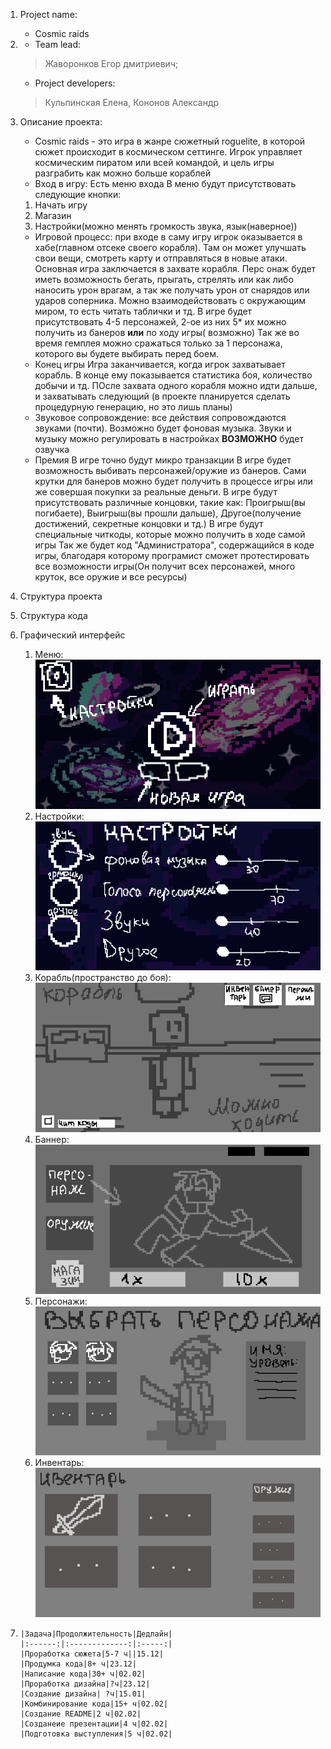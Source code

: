 1. Project name: 
    - Cosmic raids
2. - Team lead: 
   > Жаворонков Егор дмитриевич; 
   - Project developers: 
   > Кульпинская Елена, Кононов Александр
3. Описание проекта:
    - Cosmic raids - это игра в жанре сюжетный roguelite, в которой сюжет происходит
   в космическом сеттинге. Игрок управляет космическим пиратом или всей командой, и цель
   игры разграбить как можно больше кораблей
    - Вход в игру:
      Есть меню входа
      В меню будут присутствовать следующие кнопки:

    1) Начать игру
    2) Магазин
    3) Настройки(можно менять громкость звука, язык(наверное))
   - Игровой процесс:
   при входе в саму игру игрок оказывается в хабе(главном отсеке своего корабля).
     Там он может улучшать свои вещи, смотреть карту и отправляться в новые атаки.
   Основная игра заключается в захвате корабля. Перс онаж будет иметь возможность бегать,
   прыгать, стрелять или как либо наносить урон врагам, а так же получать урон от снарядов
   или ударов соперника. Можно взаимодействовать с окружающим миром, то есть
   читать таблички и тд.
     В игре будет присутствовать 4-5 персонажей, 2-ое из них 5* их можно получить из банеров **или** по ходу игры(
     возможно)
     Так же во время гемплея можно сражаться только за 1 персонажа, которого вы будете выбирать перед боем.
   - Конец игры
   Игра заканчивается, когда игрок захватывает корабль. В конце ему показывается статистика
   боя, количество добычи и тд. ПОсле захвата одного корабля можно идти дальше, и захватывать следующий
     (в проекте планируется сделать процедурную генерацию, но это лишь планы)
   - Звуковое сопровождение:
     все действия сопровождаются звуками (почти). Возможно будет фоновая музыка. Звуки и музыку можно регулировать в
     настройках
     **ВОЗМОЖНО** будет озвучка
   - Премия
     В игре точно будут микро транзакции
     В игре будет возможность выбивать персонажей/оружие из банеров. Сами крутки для банеров можно будет получить
     в процессе игры или же совершая покупки за реальные деньги.
     В игре будут присутствовать различные концовки, такие как: Проигрыш(вы погибаете), Выигрыш(вы прошли дальше),
     Другое(получение достижений, секретные концовки и тд.)
     В игре будут специальные читкоды, которые можно получить в ходе самой игры
     Так же будет код "Администратора", содержащийся в коде игры,
     благодаря которому програмист сможет протестировать все возможности игры(Он получит всех персонажей, много круток,
     все оружие и все ресурсы)
4. Структура проекта
5. Структура кода
6. Графический интерфейс
    1) Меню:
       ![Menu_test.png](..%2Fimages%2FMenu_test.png)
    2) Настройки:
       ![Settings_test.png](..%2Fimages%2FSettings_test.png)
    3) Корабль(пространство до боя):
       ![Spaceship_test.png](..%2Fimages%2FSpaceship_test.png)
    4) Баннер:
       ![Banner_test.png](..%2Fimages%2FBanner_test.png)
    5) Персонажи:
       ![Characters_test.png](..%2Fimages%2FCharacters_test.png)
    6) Инвентарь:
       ![Inventory_test.png](..%2Fimages%2FInventory_test.png)
7.     |Задача|Продолжительность|Дедлайн|
       |:------:|:-------------:|:-----:|
       |Проработка сюжета|5-7 ч||15.12|
       |Продумка кода|8+ ч|23.12|
       |Написание кода|30+ ч|02.02|
       |Проработка дизайна|?ч|23.12|
       |Создание дизайна| ?ч|15.01|
       |Комбинирование кода|15+ ч|02.02|
       |Создание README|2 ч|02.02|
       |Созданеие презентации|4 ч|02.02|
       |Подготовка выступления|5 ч|02.02|
        
